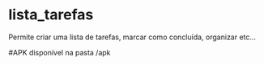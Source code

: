 # lista_tarefas

Permite criar uma lista de tarefas, marcar como concluída, organizar etc...

#APK disponível na pasta /apk

